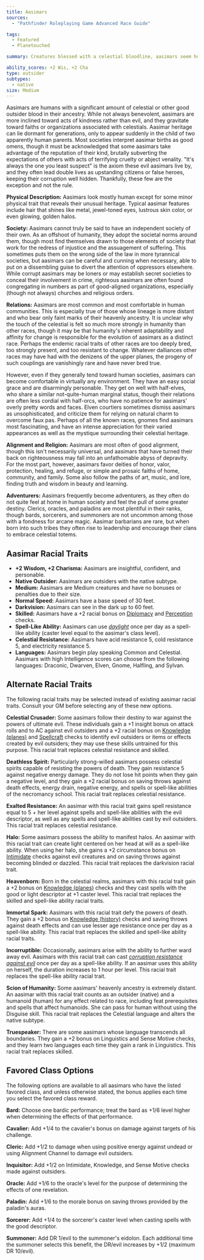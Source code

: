 ```yaml
---
title: Aasimars
sources:
  - "Pathfinder Roleplaying Game Advanced Race Guide"

tags:
  - Featured
  - Planetouched

summary: Creatures blessed with a celestial bloodline, aasimars seem human except for some exotic quality that betrays their otherworldly origin. While aasimars are nearly always beautiful, something simultaneously a part of and apart from humanity, not all of them are good, though very few are evil.

ability_scores: +2 Wis, +2 Cha
type: outsider
subtypes:
  - native
size: Medium
---
```


Aasimars are humans with a significant amount of celestial or other good outsider blood in their ancestry. While not always benevolent, aasimars are more inclined toward acts of kindness rather than evil, and they gravitate toward faiths or organizations associated with celestials. Aasimar heritage can lie dormant for generations, only to appear suddenly in the child of two apparently human parents. Most societies interpret aasimar births as good omens, though it must be acknowledged that some aasimars take advantage of the reputation of their kind, brutally subverting the expectations of others with acts of terrifying cruelty or abject venality. "It's always the one you least suspect" is the axiom these evil aasimars live by, and they often lead double lives as upstanding citizens or false heroes, keeping their corruption well hidden. Thankfully, these few are the exception and not the rule.

**Physical Description:** Aasimars look mostly human except for some minor physical trait that reveals their unusual heritage. Typical aasimar features include hair that shines like metal, jewel-toned eyes, lustrous skin color, or even glowing, golden halos.

**Society:** Aasimars cannot truly be said to have an independent society of their own. As an offshoot of humanity, they adopt the societal norms around them, though most find themselves drawn to those elements of society that work for the redress of injustice and the assuagement of suffering. This sometimes puts them on the wrong side of the law in more tyrannical societies, but aasimars can be careful and cunning when necessary, able to put on a dissembling guise to divert the attention of oppressors elsewhere. While corrupt aasimars may be loners or may establish secret societies to conceal their involvement in crime, righteous aasimars are often found congregating in numbers as part of good-aligned organizations, especially (though not always) churches and religious orders.

**Relations:** Aasimars are most common and most comfortable in human communities. This is especially true of those whose lineage is more distant and who bear only faint marks of their heavenly ancestry. It is unclear why the touch of the celestial is felt so much more strongly in humanity than other races, though it may be that humanity's inherent adaptability and affinity for change is responsible for the evolution of aasimars as a distinct race. Perhaps the endemic racial traits of other races are too deeply bred, too strongly present, and too resistant to change. Whatever dalliances other races may have had with the denizens of the upper planes, the progeny of such couplings are vanishingly rare and have never bred true.

However, even if they generally tend toward human societies, aasimars can become comfortable in virtually any environment. They have an easy social grace and are disarmingly personable. They get on well with half-elves, who share a similar not-quite-human marginal status, though their relations are often less cordial with half-orcs, who have no patience for aasimars' overly pretty words and faces. Elven courtiers sometimes dismiss aasimars as unsophisticated, and criticize them for relying on natural charm to overcome faux pas. Perhaps of all the known races, gnomes find aasimars most fascinating, and have an intense appreciation for their varied appearances as well as the mystique surrounding their celestial heritage.

**Alignment and Religion:** Aasimars are most often of good alignment, though this isn't necessarily universal, and aasimars that have turned their back on righteousness may fall into an unfathomable abyss of depravity. For the most part, however, aasimars favor deities of honor, valor, protection, healing, and refuge, or simple and prosaic faiths of home, community, and family. Some also follow the paths of art, music, and lore, finding truth and wisdom in beauty and learning.

**Adventurers:** Aasimars frequently become adventurers, as they often do not quite feel at home in human society and feel the pull of some greater destiny. Clerics, oracles, and paladins are most plentiful in their ranks, though bards, sorcerers, and summoners are not uncommon among those with a fondness for arcane magic. Aasimar barbarians are rare, but when born into such tribes they often rise to leadership and encourage their clans to embrace celestial totems.

## Aasimar Racial Traits

- **+2 Wisdom, +2 Charisma:** Aasimars are insightful, confident, and personable.
- **Native Outsider:** Aasimars are outsiders with the native subtype.
- **Medium:** Aasimars are Medium creatures and have no bonuses or penalties due to their size.
- **Normal Speed:** Aasimars have a base speed of 30 feet.
- **Darkvision:** Aasimars can see in the dark up to 60 feet.
- **Skilled:** Aasimars have a +2 racial bonus on [Diplomacy](/skills/diplomacy/) and [Perception](/skills/perception/) checks.
- **Spell-Like Ability:** Aasimars can use [*daylight*](/spells/daylight/) once per day as a spell-like ability (caster level equal to the aasimar's class level).
- **Celestial Resistance:** Aasimars have acid resistance 5, cold resistance 5, and electricity resistance 5.
- **Languages:** Aasimars begin play speaking Common and Celestial. Aasimars with high Intelligence scores can choose from the following languages: Draconic, Dwarven, Elven, Gnome, Halfling, and Sylvan.

## Alternate Racial Traits

The following racial traits may be selected instead of existing aasimar racial traits. Consult your GM before selecting any of these new options.

**Celestial Crusader:** Some aasimars follow their destiny to war against the powers of ultimate evil. These individuals gain a +1 insight bonus on attack rolls and to AC against evil outsiders and a +2 racial bonus on [Knowledge (planes)](/skills/knowledge-planes/) and [Spellcraft](/skills/spellcraft/) checks to identify evil outsiders or items or effects created by evil outsiders; they may use these skills untrained for this purpose. This racial trait replaces celestial resistance and skilled.

**Deathless Spirit:** Particularly strong-willed aasimars possess celestial spirits capable of resisting the powers of death. They gain resistance 5 against negative energy damage. They do not lose hit points when they gain a negative level, and they gain a +2 racial bonus on saving throws against death effects, energy drain, negative energy, and spells or spell-like abilities of the necromancy school. This racial trait replaces celestial resistance.

**Exalted Resistance:** An aasimar with this racial trait gains spell resistance equal to 5 + her level against spells and spell-like abilities with the evil descriptor, as well as any spells and spell-like abilities cast by evil outsiders. This racial trait replaces celestial resistance.

**Halo:** Some aasimars possess the ability to manifest halos. An aasimar with this racial trait can create light centered on her head at will as a spell-like ability. When using her halo, she gains a +2 circumstance bonus on [Intimidate](/skills/intimidate/) checks against evil creatures and on saving throws against becoming blinded or dazzled. This racial trait replaces the darkvision racial trait.

**Heavenborn:** Born in the celestial realms, aasimars with this racial trait gain a +2 bonus on [Knowledge (planes)](/skills/knowledge-planes/) checks and they cast spells with the good or light descriptor at +1 caster level. This racial trait replaces the skilled and spell-like ability racial traits.

**Immortal Spark:** Aasimars with this racial trait defy the powers of death. They gain a +2 bonus on [Knowledge (history)](/skills/knowledge-history/) checks and saving throws against death effects and can use lesser age resistance once per day as a spell-like ability. This racial trait replaces the skilled and spell-like ability racial traits.

**Incorruptible:** Occasionally, aasimars arise with the ability to further ward away evil. Aasimars with this racial trait can cast [*corruption resistance against evil*](/spells/corruption-resistance-against-evil/) once per day as a spell-like ability. If an aasimar uses this ability on herself, the duration increases to 1 hour per level. This racial trait replaces the spell-like ability racial trait.

**Scion of Humanity:** Some aasimars' heavenly ancestry is extremely distant. An aasimar with this racial trait counts as an outsider (native) and a humanoid (human) for any effect related to race, including feat prerequisites and spells that affect humanoids. She can pass for human without using the Disguise skill. This racial trait replaces the Celestial language and alters the native subtype.

**Truespeaker:** There are some aasimars whose language transcends all boundaries. They gain a +2 bonus on Linguistics and Sense Motive checks, and they learn two languages each time they gain a rank in Linguistics. This racial trait replaces skilled.

## Favored Class Options

The following options are available to all aasimars who have the listed favored class, and unless otherwise stated, the bonus applies each time you select the favored class reward.

**Bard:** Choose one bardic performance; treat the bard as +1/6 level higher when determining the effects of that performance.

**Cavalier:** Add +1/4 to the cavalier's bonus on damage against targets of his challenge.

**Cleric:** Add +1/2 to damage when using positive energy against undead or using Alignment Channel to damage evil outsiders.

**Inquisitor:** Add +1/2 on Intimidate, Knowledge, and Sense Motive checks made against outsiders.

**Oracle:** Add +1/6 to the oracle's level for the purpose of determining the effects of one revelation.

**Paladin:** Add +1/6 to the morale bonus on saving throws provided by the paladin's auras.

**Sorcerer:** Add +1/4 to the sorcerer's caster level when casting spells with the good descriptor.

**Summoner:** Add DR 1/evil to the summoner's eidolon. Each additional time the summoner selects this benefit, the DR/evil increases by +1/2 (maximum DR 10/evil).
